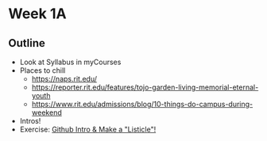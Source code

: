 # Week 1A

## Outline
- Look at Syllabus in myCourses
- Places to chill
  - https://naps.rit.edu/
  - https://reporter.rit.edu/features/tojo-garden-living-memorial-eternal-youth
  - https://www.rit.edu/admissions/blog/10-things-do-campus-during-weekend
- Intros!
- Exercise: [Github Intro & Make a "Listicle"!](../exercises/github-intro.md)
